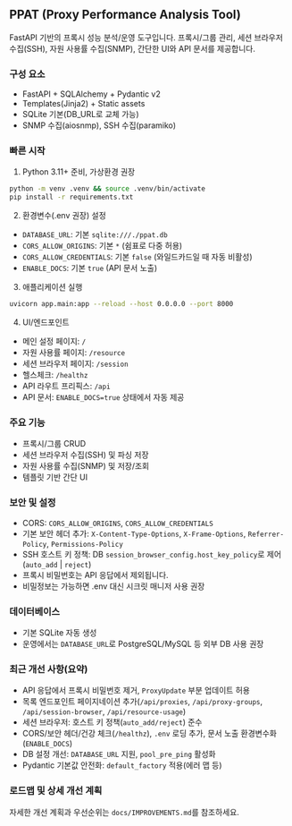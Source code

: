 ## PPAT (Proxy Performance Analysis Tool)

FastAPI 기반의 프록시 성능 분석/운영 도구입니다. 프록시/그룹 관리, 세션 브라우저 수집(SSH), 자원 사용률 수집(SNMP), 간단한 UI와 API 문서를 제공합니다.

### 구성 요소
- FastAPI + SQLAlchemy + Pydantic v2
- Templates(Jinja2) + Static assets
- SQLite 기본(DB_URL로 교체 가능)
- SNMP 수집(aiosnmp), SSH 수집(paramiko)

### 빠른 시작
1) Python 3.11+ 준비, 가상환경 권장
```bash
python -m venv .venv && source .venv/bin/activate
pip install -r requirements.txt
```

2) 환경변수(.env 권장) 설정
- `DATABASE_URL`: 기본 `sqlite:///./ppat.db`
- `CORS_ALLOW_ORIGINS`: 기본 `*` (쉼표로 다중 허용)
- `CORS_ALLOW_CREDENTIALS`: 기본 `false` (와일드카드일 때 자동 비활성)
- `ENABLE_DOCS`: 기본 `true` (API 문서 노출)

3) 애플리케이션 실행
```bash
uvicorn app.main:app --reload --host 0.0.0.0 --port 8000
```

4) UI/엔드포인트
- 메인 설정 페이지: `/`
- 자원 사용률 페이지: `/resource`
- 세션 브라우저 페이지: `/session`
- 헬스체크: `/healthz`
- API 라우트 프리픽스: `/api`
- API 문서: `ENABLE_DOCS=true` 상태에서 자동 제공

### 주요 기능
- 프록시/그룹 CRUD
- 세션 브라우저 수집(SSH) 및 파싱 저장
- 자원 사용률 수집(SNMP) 및 저장/조회
- 템플릿 기반 간단 UI

### 보안 및 설정
- CORS: `CORS_ALLOW_ORIGINS`, `CORS_ALLOW_CREDENTIALS`
- 기본 보안 헤더 추가: `X-Content-Type-Options`, `X-Frame-Options`, `Referrer-Policy`, `Permissions-Policy`
- SSH 호스트 키 정책: DB `session_browser_config.host_key_policy`로 제어(`auto_add` | `reject`)
- 프록시 비밀번호는 API 응답에서 제외됩니다.
- 비밀정보는 가능하면 .env 대신 시크릿 매니저 사용 권장

### 데이터베이스
- 기본 SQLite 자동 생성
- 운영에서는 `DATABASE_URL`로 PostgreSQL/MySQL 등 외부 DB 사용 권장

### 최근 개선 사항(요약)
- API 응답에서 프록시 비밀번호 제거, `ProxyUpdate` 부분 업데이트 허용
- 목록 엔드포인트 페이지네이션 추가(`/api/proxies`, `/api/proxy-groups`, `/api/session-browser`, `/api/resource-usage`)
- 세션 브라우저: 호스트 키 정책(`auto_add/reject`) 준수
- CORS/보안 헤더/건강 체크(`/healthz`), `.env` 로딩 추가, 문서 노출 환경변수화(`ENABLE_DOCS`)
- DB 설정 개선: `DATABASE_URL` 지원, `pool_pre_ping` 활성화
- Pydantic 기본값 안전화: `default_factory` 적용(에러 맵 등)

### 로드맵 및 상세 개선 계획
자세한 개선 계획과 우선순위는 `docs/IMPROVEMENTS.md`를 참조하세요.

